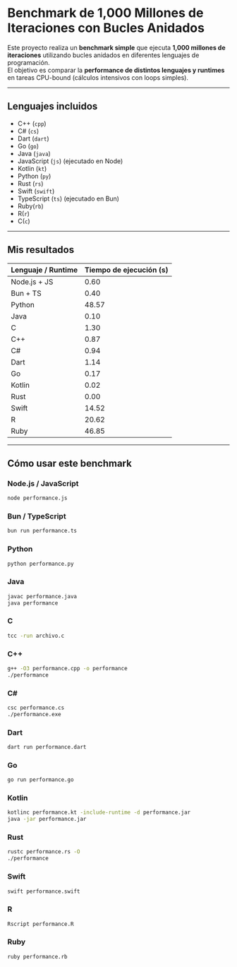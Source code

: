 # Benchmark de 1,000 Millones de Iteraciones con Bucles Anidados

Este proyecto realiza un **benchmark simple** que ejecuta **1,000 millones de iteraciones** utilizando bucles anidados en diferentes lenguajes de programación.  
El objetivo es comparar la **performance de distintos lenguajes y runtimes** en tareas CPU-bound (cálculos intensivos con loops simples).

---

## Lenguajes incluidos

- C++ (`cpp`)  
- C# (`cs`)  
- Dart (`dart`)  
- Go (`go`)  
- Java (`java`)  
- JavaScript (`js`) (ejecutado en Node) 
- Kotlin (`kt`)  
- Python (`py`)  
- Rust (`rs`)  
- Swift (`swift`)  
- TypeScript (`ts`) (ejecutado en Bun)
- Ruby(`rb`)  
- R(`r`) 
- C(`c`)   


---

## Mis resultados

| Lenguaje / Runtime | Tiempo de ejecución (s) |
|-------------------|------------------------|
| Node.js + JS      | 0.60                   |
| Bun + TS          | 0.40                   |
| Python            | 48.57                  |
| Java              | 0.10                   |
| C                 | 1.30                   |
| C++               | 0.87                   |
| C#                | 0.94                   |
| Dart              | 1.14                   |
| Go                | 0.17                   |
| Kotlin            | 0.02                   |
| Rust              | 0.00                   |
| Swift             | 14.52                  |
| R                 | 20.62                  |
| Ruby              | 46.85                  |

---


## Cómo usar este benchmark

### Node.js / JavaScript
```bash
node performance.js
```

### Bun / TypeScript
```bash
bun run performance.ts
```


### Python 
```bash
python performance.py
```

### Java
```bash
javac performance.java
java performance
```

### C
```bash
tcc -run archivo.c
```

### C++
```bash
g++ -O3 performance.cpp -o performance
./performance
```

### C#
```bash
csc performance.cs
./performance.exe
```

### Dart
```bash
dart run performance.dart
```

### Go
```bash
go run performance.go
```

### Kotlin
```bash
kotlinc performance.kt -include-runtime -d performance.jar
java -jar performance.jar
```

### Rust
```bash
rustc performance.rs -O
./performance

```

### Swift
```bash
swift performance.swift
```

### R
```bash
Rscript performance.R
```

### Ruby
```bash
ruby performance.rb
```
